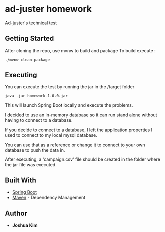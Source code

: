 # ad-juster homework

Ad-juster's technical test

## Getting Started

After cloning the repo, use mvnw to build and package
To build execute :
```
./mvnw clean package
```

## Executing

You can execute the test by running the jar in the /target folder
```
java -jar homework-1.0.0.jar
```
This will launch Spring Boot locally and execute the problems.

I decided to use an in-memory database so it can run stand alone without having to connect to a database.

If you decide to connect to a database, I left the application.properties I used to connect to my local mysql database.

You can use that as a reference or change it to connect to your own database to push the data in.

After executing, a 'campaign.csv' file should be created in the folder where the jar file was executed.


## Built With

* [Spring Boot](https://projects.spring.io/spring-boot/)
* [Maven](https://maven.apache.org/) - Dependency Management

## Author

* **Joshua Kim**
